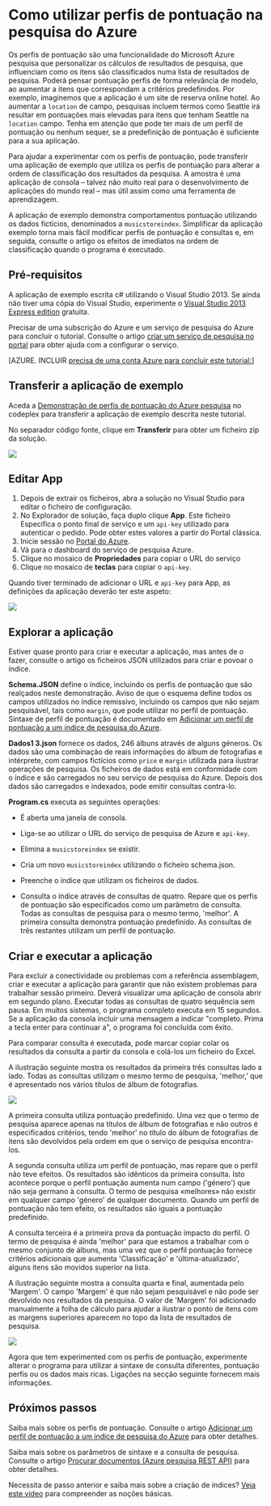 <properties 
    pageTitle="Como utilizar pontuação perfis na pesquisa Azure | Microsoft Azure | Serviço de pesquisa alojado na nuvem" 
    description="Ajustar a classificação através de perfis de pontuação na pesquisa Azure, um serviço de pesquisa na nuvem alojado no Microsoft Azure de pesquisa." 
    services="search" 
    documentationCenter="" 
    authors="HeidiSteen" 
    manager="mblythe" 
    editor=""/>

<tags 
    ms.service="search" 
    ms.devlang="rest-api" 
    ms.workload="search" 
    ms.topic="article" 
    ms.tgt_pltfrm="na" 
    ms.date="10/17/2016" 
    ms.author="heidist"/>

# <a name="how-to-use-scoring-profiles-in-azure-search"></a>Como utilizar perfis de pontuação na pesquisa do Azure

Os perfis de pontuação são uma funcionalidade do Microsoft Azure pesquisa que personalizar os cálculos de resultados de pesquisa, que influenciam como os itens são classificados numa lista de resultados de pesquisa. Poderá pensar pontuação perfis de forma relevância de modelo, ao aumentar a itens que correspondam a critérios predefinidos. Por exemplo, imaginemos que a aplicação é um site de reserva online hotel. Ao aumentar a `location` de campo, pesquisas incluem termos como Seattle irá resultar em pontuações mais elevadas para itens que tenham Seattle na `location` campo. Tenha em atenção que pode ter mais de um perfil de pontuação ou nenhum sequer, se a predefinição de pontuação é suficiente para a sua aplicação.

Para ajudar a experimentar com os perfis de pontuação, pode transferir uma aplicação de exemplo que utiliza os perfis de pontuação para alterar a ordem de classificação dos resultados da pesquisa. A amostra é uma aplicação de consola – talvez não muito real para o desenvolvimento de aplicações do mundo real – mas útil assim como uma ferramenta de aprendizagem. 

A aplicação de exemplo demonstra comportamentos pontuação utilizando os dados fictícios, denominados a `musicstoreindex`. Simplificar da aplicação exemplo torna mais fácil modificar perfis de pontuação e consultas e, em seguida, consulte o artigo os efeitos de imediatos na ordem de classificação quando o programa é executado.

<a id="sub-1"></a>
## <a name="prerequisites"></a>Pré-requisitos

A aplicação de exemplo escrita c# utilizando o Visual Studio 2013. Se ainda não tiver uma cópia do Visual Studio, experimente o [Visual Studio 2013 Express edition](http://www.visualstudio.com/products/visual-studio-express-vs.aspx) gratuita.

Precisar de uma subscrição do Azure e um serviço de pesquisa do Azure para concluir o tutorial. Consulte o artigo [criar um serviço de pesquisa no portal](search-create-service-portal.md) para obter ajuda com a configurar o serviço.

[AZURE. INCLUIR [precisa de uma conta Azure para concluir este tutorial:](../../includes/free-trial-note.md)]

<a id="sub-2"></a>
## <a name="download-the-sample-application"></a>Transferir a aplicação de exemplo

Aceda a [Demonstração de perfis de pontuação do Azure pesquisa](https://azuresearchscoringprofiles.codeplex.com/) no codeplex para transferir a aplicação de exemplo descrita neste tutorial.

No separador código fonte, clique em **Transferir** para obter um ficheiro zip da solução. 

 ![][12]

<a id="sub-3"></a>
## <a name="edit-appconfig"></a>Editar App

1. Depois de extrair os ficheiros, abra a solução no Visual Studio para editar o ficheiro de configuração.
1. No Explorador de solução, faça duplo clique **App**. Este ficheiro Especifica o ponto final de serviço e um `api-key` utilizado para autenticar o pedido. Pode obter estes valores a partir do Portal clássica.
1. Inicie sessão no [Portal do Azure](https://portal.azure.com).
1. Vá para o dashboard do serviço de pesquisa Azure.
1. Clique no mosaico de **Propriedades** para copiar o URL do serviço
1. Clique no mosaico de **teclas** para copiar o `api-key`.

Quando tiver terminado de adicionar o URL e `api-key` para App, as definições da aplicação deverão ter este aspeto:

   ![][11]


<a id="sub-4"></a>
## <a name="explore-the-application"></a>Explorar a aplicação

Estiver quase pronto para criar e executar a aplicação, mas antes de o fazer, consulte o artigo os ficheiros JSON utilizados para criar e povoar o índice.

**Schema.JSON** define o índice, incluindo os perfis de pontuação que são realçados neste demonstração. Aviso de que o esquema define todos os campos utilizados no índice remissivo, incluindo os campos que não sejam pesquisável, tais como `margin`, que pode utilizar no perfil de pontuação. Sintaxe de perfil de pontuação é documentado em [Adicionar um perfil de pontuação a um índice de pesquisa do Azure](http://msdn.microsoft.com/library/azure/dn798928.aspx).

**Dados1 3.json** fornece os dados, 246 álbuns através de alguns géneros. Os dados são uma combinação de reais informações do álbum de fotografias e intérprete, com campos fictícios como `price` e `margin` utilizada para ilustrar operações de pesquisa. Os ficheiros de dados está em conformidade com o índice e são carregados no seu serviço de pesquisa do Azure. Depois dos dados são carregados e indexados, pode emitir consultas contra-lo.

**Program.cs** executa as seguintes operações:

- É aberta uma janela de consola.

- Liga-se ao utilizar o URL do serviço de pesquisa de Azure e `api-key`.

- Elimina a `musicstoreindex` se existir.

- Cria um novo `musicstoreindex` utilizando o ficheiro schema.json.

- Preenche o índice que utilizam os ficheiros de dados.

- Consulta o índice através de consultas de quatro. Repare que os perfis de pontuação são especificados como um parâmetro de consulta. Todas as consultas de pesquisa para o mesmo termo, 'melhor'. A primeira consulta demonstra pontuação predefinido. As consultas de três restantes utilizam um perfil de pontuação.

<a id="sub-5"></a>
## <a name="build-and-run-the-application"></a>Criar e executar a aplicação

Para excluir a conectividade ou problemas com a referência assemblagem, criar e executar a aplicação para garantir que não existem problemas para trabalhar sessão primeiro. Deverá visualizar uma aplicação de consola abrir em segundo plano. Executar todas as consultas de quatro sequência sem pausa. Em muitos sistemas, o programa completo executa em 15 segundos. Se a aplicação da consola incluir uma mensagem a indicar "completo. Prima a tecla enter para continuar a", o programa foi concluída com êxito. 

Para comparar consulta é executada, pode marcar copiar colar os resultados da consulta a partir da consola e colá-los um ficheiro do Excel. 

A ilustração seguinte mostra os resultados da primeira três consultas lado a lado. Todas as consultas utilizam o mesmo termo de pesquisa, 'melhor,' que é apresentado nos vários títulos de álbum de fotografias.

   ![][10]

A primeira consulta utiliza pontuação predefinido. Uma vez que o termo de pesquisa aparece apenas na títulos de álbum de fotografias e não outros é especificados critérios, tendo 'melhor' no título do álbum de fotografias de itens são devolvidos pela ordem em que o serviço de pesquisa encontra-los. 

A segunda consulta utiliza um perfil de pontuação, mas repare que o perfil não teve efeitos. Os resultados são idênticos da primeira consulta. Isto acontece porque o perfil pontuação aumenta num campo ('género') que não seja germano à consulta. O termo de pesquisa «melhores» não existir em qualquer campo 'género' de qualquer documento. Quando um perfil de pontuação não tem efeito, os resultados são iguais a pontuação predefinido.  

A consulta terceira é a primeira prova da pontuação impacto do perfil. O termo de pesquisa é ainda 'melhor' para que estamos a trabalhar com o mesmo conjunto de álbuns, mas uma vez que o perfil pontuação fornece critérios adicionais que aumenta 'Classificação' e 'última-atualizado', alguns itens são movidos superior na lista.

A ilustração seguinte mostra a consulta quarta e final, aumentada pelo 'Margem'. O campo 'Margem' é que não sejam pesquisável e não pode ser devolvido nos resultados da pesquisa. O valor de 'Margem' foi adicionado manualmente a folha de cálculo para ajudar a ilustrar o ponto de itens com as margens superiores aparecem no topo da lista de resultados de pesquisa. 

   ![][9]

Agora que tem experimented com os perfis de pontuação, experimente alterar o programa para utilizar a sintaxe de consulta diferentes, pontuação perfis ou os dados mais ricas. Ligações na secção seguinte fornecem mais informações.

<a id="next-steps"></a>
## <a name="next-steps"></a>Próximos passos

Saiba mais sobre os perfis de pontuação. Consulte o artigo [Adicionar um perfil de pontuação a um índice de pesquisa do Azure](http://msdn.microsoft.com/library/azure/dn798928.aspx) para obter detalhes.

Saiba mais sobre os parâmetros de sintaxe e a consulta de pesquisa. Consulte o artigo [Procurar documentos (Azure pesquisa REST API)](http://msdn.microsoft.com/library/azure/dn798927.aspx) para obter detalhes.

Necessita de passo anterior e saiba mais sobre a criação de índices? [Veja este vídeo](http://channel9.msdn.com/Shows/Cloud+Cover/Cloud-Cover-152-Azure-Search-with-Liam-Cavanagh) para compreender as noções básicas.

<!--Anchors-->
[Prerequisites]: #sub-1
[Download the sample application]: #sub-2
[Edit app.config]: #sub-3
[Explore the application]: #sub-4
[Build and run the application]: #sub-5
[Next steps]: #next-steps

<!--Image references-->
[12]: ./media/search-get-started-scoring-profiles/AzureSearch_CodeplexDownload.PNG
[11]: ./media/search-get-started-scoring-profiles/AzureSearch_Scoring_AppConfig.PNG
[10]: ./media/search-get-started-scoring-profiles/AzureSearch_XLSX1.PNG
[9]: ./media/search-get-started-scoring-profiles/AzureSearch_XLSX2.PNG 